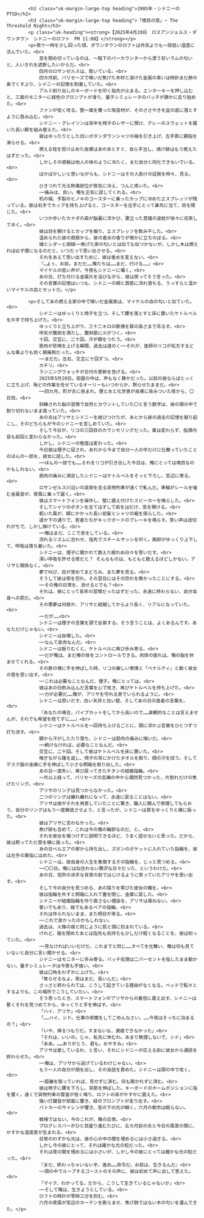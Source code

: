             <h2 class="uk-margin-large-top heading">2005年・シドニーのPTSD</h2>
            <h3 class="uk-margin-large-top heading">「境目の夜」─ The Threshold Night</h3>
            <p class="uk-heading"><strong>【2025年4月20日　ロスアンジェルス・ダウンタウン　シドニーのロフト　PM 11:08】</strong></p>
            <p>夜十一時を少し回った頃、ダウンタウンのロフトは外気よりも一段低い温度に沈んでいた。<br>
                窓を閉め切っているのは、一階下のバーカウンターから漂う甘いラムの匂いと、人いきれを遮断したいからだ。<br>
                四月のロサンゼルスは、乾いている。<br>
                四カ月前、パリセーズで嗅いだ焦げた木材と溶けた金属の臭いは時折まだ肺の奥でくすぶり、シドニーの記憶を刺激していた。<br>
                アルミ削り出しのキーボードを叩く指先が止まる。エンターキーを押し込むと、三面のモニターに緑色のプロンプトが滑り、量子シミュレータのバッチが静かに走り始めた。<br>
                ファンが低く唸る。壁一面を覆った吸音材が、そのささやきを盆の底に落とすように呑み込む。<br>
                シドニー・グレイソンは背中を椅子のレザーに預け、グレーのスウェットを履いた長い脚を組み替えた。<br>
                彼はゆったりとした白いボタンダウンシャツの袖を引き上げ、左手首に親指を滑らせる。<br>
                燃える柱を受け止めた皮膚はあのあとすぐ、自ら手当し、焼け跡はもう癒えたはずだった。<br>
                しかしその感触は他人の体のように冷たく、まだ自分と同化できないでいる。<br>
                ばかばかしいと思いながらも、シドニーはその人助けの証拠を時々、見る。<br>
                ひきつれて光る熱傷部位が夜気に冷え、つんと疼いた。<br>
                ──痛みは、良い。俺を正気に戻してくれる。<br>
                机の端、手製のヒノキのコースターに乗ったカップに冷めたエスプレッソが残っている。彼は右手でカップを持ち上げると、コースターを左手にとって鼻先に当て、目を閉じた。<br>
                いつか歩いたカナダの森が脳裏に浮かび、粟立った意識の波紋が徐々に収束してゆく。<br>
                彼は目を開けるとカップを煽り、エスプレッソを飲み干した。<br>
                温められた彼の首筋から、彼の香水の香りが微かに立ちのぼる。<br>
                檜とシダーと胡椒──焦げた家の匂いとは似ても似つかないが、しかし木は燃えれば必ず煙になるのだと、いつだって思い出させる。<br>
                それをあえて思い出すために、彼は香水を変えない。<br>
                『…よぅ、お前。まだだ……俺たちは……まだ、行ける……』<br>
                マイケルの低い声が、今夜もシドニーに囁く。<br>
                あの日、打ち付ける金属片を浴びながら、彼は笑ってそう言った。<br>
                その言葉の記憶はいつも、シドニーの頬と首筋に流れ落ちる、うっすらと温かいマイケルの血とセットだ。</p>

            <p>そしてあの燃える家の中で嗅いだ金属臭は、マイケルの血の匂いと似ていた。<br>
                シドニーはゆっくりと椅子を立つ。そして腰を落とすと床に置いたケトルベルを片手で持ち上げた。<br>
                ゆっくりと立ち上がり、三十二キロの鉄塊を肩の高さまで吊るす。<br>
                呼気が腹部を満たし、腹斜筋に火がつく。<br>
                十回、交互に、二十回。汗が額をつたう。<br>
                筋肉が悲鳴を上げる瞬間、過去は遠のく──それが、医師のリコが処方するどんな薬よりも効く鎮痛剤だった。<br>
                ──まだだ。左右、交互に十回ずつ。<br>
                カチリ。<br>
                ランニングウォッチが日付の更新を告げる。<br>
                2025年5月20日。部屋の中は、声もなく静かだった。以前の彼ならばとっくに立ち上げ、殆どの作業を任せているオーリーもいつからか、黙らせたままだ。<br>
                ──四カ月。町が炎に呑まれ、煙と水と化学臭が皮膚に染みついた夜から、〇日目。<br>
                訓練された脳の習慣で自然とカウントしていた〇と言う数字は、彼の頭の中で割り切れないまま腐っていた。<br>
                あの炎はアリサとシドニーを結びつけたが、あとから彼の過去の記憶を掘り起こし、そのどちらもが今のシドニーを苦しめていた。<br>
                そして今日が、リコの三回目のカウンセリングだった。薬は変わらず、指導内容も前回と変わらなかった。<br>
                しかし、シドニーの態度は変わった。<br>
                今日彼は理子に促され、あれから今まで自分一人の中だけに仕舞っていたことのほんの一部を、彼女に話した。<br>
                ──ほんの一部でも……それをリコが引き出した今日は、俺にとっては境目なのかもしれない。<br>
                筋肉の痛みに満足したシドニーはケトルベルをそっと下ろし、窓辺に寄る。<br>
                ロサンゼルス川沿いの高架を走る貨物列車が遠くで軋んだ。車輪がレールを噛む金属音が、夜風に乗って届く。<br>
                彼はスマートフォンを操作し、壁に据え付けたスピーカーを鳴らした。<br>
                そしてシャツのボタンを全てはずして前をはだけ、窓を開ける。<br>
                乾いた風が、額にかかった長い前髪とシャツの裾を揺らした。<br>
                遥か下の通りで、若者たちがキックボードのブレーキを鳴らす。笑い声は途切れがちで、しかし弾けている。<br>
                ──俺はまだ、ここで息をしている。<br>
                流れるリズムに合わせ、指先でスチールサッシを叩く。胸郭がゆっくり上下して、呼吸は落ち着いた。<br>
                シドニーは、理子に聞かれて数えた眠れぬ日々を思いだす。<br>
                深い呼吸を許せる夜だと？ そんなものは、もともと数えるほどしかない。アリサと関係なく。<br>
                夢で叫び、目が覚めてまどろみ、また夢を見る。<br>
                そうして彼は夜を恐れ、その翌日にはその恐れを無かったことにする。<br>
                ──その俺の日常を、消せるとでも？<br>
                それは、彼にとって長年の習慣だったはずだった。永遠に終わらない、自分自身への罰だ。<br>
                その悪夢は何故か、アリサと結婚してからより長く、リアルになっていた。<br>
                ──だが……<br>
                シドニーは理子の言葉を頭で反芻する。そう言うことは、よくあるんです。あなただけじゃない。<br>
                シドニーは自嘲した。<br>
                ──なんて皮肉なんだ。<br>
                シドニーは振りむくと、ケトルベルに再び歩み寄る。<br>
                ──だが俺は、まだ俺の体をコントロールできる。肉体の疲れは、俺の脳を休ませてくれる。<br>
                その鉄の塊に手を伸ばした時、リコの厳しい表情と「ペナルティ」と動く彼女の唇を思い出す。<br>
                ──これは必要なことなんだ、理子。俺にとっては。<br>
                彼はあの日飲み込んだ言葉を心で呟き、再びケトルベルを持ち上げた。<br>
                ──力が必要だ……俺が、アリサを守れる男でいられるように。<br>
                シドニーは思いだす。白い天井と白い壁、そしてあの日の医者の言葉を。<br>
                『あなたの場合、パイプカットをしてから長いので……楽観的なことは言えませんが、それでも希望を捨てずに……』<br>
                シドニーはケトルベルを一回持ち上げるごとに、頭に浮かぶ言葉をひとつずつ打ち消す。<br>
                額から汗がしたたり落ち、シドニーは筋肉の痛みに喘いだ。<br>
                ──続けなければ。必要なことなんだ。<br>
                交互に、二十回。そして彼はケトルベルを床に置いた。<br>
                喘ぎながら踵を返し、椅子の背にかけたタオルを取り、顔の汗を拭う。そしてデスク脇の金庫に手を伸ばして小さな桐箱を取り出した。<br>
                あの日一度失い、再び戻ってきたチタンの結婚指輪。<br>
                一月以上経って、パリセーズの瓦礫の中から偶然見つかった、片割れだけの焦げたリング。<br>
                アリサのリングは見つからなかった。<br>
                二つのリングは離れ離れになって、永遠に戻ることはない。<br>
                アリサは彼がそれを用意していたことに驚き、職人に頼んで修理してもらおう、自分のリングはもう一度鋳造させよう、と言ったが、シドニーは首をゆっくりと横に振った。<br>
                彼はアリサに言わなかった。<br>
                焦げ跡も含めて、これは今の俺の輪郭なのだ、と。<br>
                それを彼女を傷つけずに説明できるほど、うまく話せないと思った。だから、彼は黙ってただ首を横に振った。<br>
                あの日ベルエアの家から持ち出し、ズボンのポケットに入れていた指輪を、彼は左手の薬指にはめた。<br>
                シドニーは、彼自身の人生を象徴するその指輪を、じっと見つめる。<br>
                ──〇〇日。俺には似合わない贅沢な日々だった、というわけだ。<br>
                あの日、役所の派手な背景の前ではじけるように笑っていたアリサを思い出す。<br>
                そして今の自分を見つめる、あの陰りを帯びた彼女の瞳を。<br>
                彼は指輪を外すと桐箱に入れて蓋を閉じ、金庫に戻した。<br>
                シドニーが結婚指輪を作り直さない理由を、アリサは尋ねない。<br>
                誓いでもあり、枷でもあるペアの指輪。<br>
                それは作られないまま、また明日が来る。<br>
                ──これで良かったのかもしれない。
                過去は、火傷の痕と同じように肌と頭に刻まれている。<br>
                けれど、箱を閉めたあとは指先も気持ちも少しだけ軽くなることを、彼は知っていた。<br>
                ──見なければいいだけだ。これまでと同じ……すべてを仕舞い、俺は何も見ていないと自分に言い聞かせる。<br>
                シドニーはモニターに歩み寄る。バッチ処理は二パーセントを指したまま動かない。量子シミュレータは今夜も手強い。<br>
                彼は口角をわずかに上げた。<br>
                「焦らせるなよ。夜はまだ、長いんだ」<br>
                さっさと終わられては、こうして起きている理由がなくなる。ベッドで転々とするよりも、この場所でこうしていたい。<br>
                そう思ったとき、スマートフォンがアリサからの着信に震え出す。シドニーは暫くそれを見つめてから、ゆっくりと手を伸ばす。<br>
                「ハイ、アリサ」<br>
                「……ハイ、シド。仕事の邪魔をしてごめんなさい。……今夜はそっちに泊まるの？」<br>
                「いや、帰るつもりだ。すまないな、連絡できなかった」<br>
                「それは、いいの。じゃ、私先に休むわ。あまり無理しないで、シド」<br>
                「ああ。……ありがとう、君も。おやすみ」<br>
                アリサは愛しているわ、と言い、それにシドニーが応える前に彼女から通話を終わらせた。<br>
                ──俺は、アリサから逃げているわけじゃない。<br>
                もう一人の自分が顔を出し、その会話を責めた。シドニーは頭の中で呟く。<br>
                ──距離を取っていれば、見せずに済む。何も聞かれずに済む。<br>
                彼は椅子に腰を下ろし、背筋を伸ばした。キーボードのホームポジションに指を置く。遠くで貨物列車の警笛が低く鳴り、ロフトの床がかすかに震えた。<br>
                強い打鍵音が部屋に響き、緑のプロンプトが走り出す。<br>
                パトカーのサイレンが響き、窓の下の光が瞬く。六月の都市は眠らない。<br>
                戦場ではない。今のこれが、俺の日常。<br>
                プログレスバーがひと目盛り進むたびに、五カ月前の炎と今日の風景の間に、かすかな温度差が生まれる。<br>
                日常のわずかな光は、彼の心の中の闇を埋めるには小さ過ぎる。<br>
                しかし今の彼にとって、それは確かな光の粒だった。<br>
                それは夜の闇を埋めるには小さいが、しかし今の彼にとっては確かな光の粒だった。<br>
                『まだ、終わっちゃいないぞ。進め……命令だ。お前は、生きるんだ』<br>
                ──頭の中でループするゴーストのその声に、彼は初めて声に出して答えた。<br>
                「マイク、わかってる。だから、こうして生きているじゃないか」<br>
                ──そして俺は、生きようとしている。<br>
                ロフトの時計が零時三分を刻む。<br>
                六月の夜風が窓辺のカーテンを膨らませ、焦げ跡ではない木の匂いを運んできた。</p>